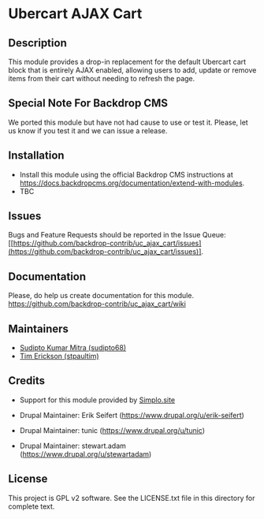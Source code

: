 Ubercart AJAX Cart
==============

Description
-----------

This module provides a drop-in replacement for the default Ubercart cart block that is entirely AJAX enabled, allowing users to add, update or remove items from their cart without needing to refresh the page.

Special Note For Backdrop CMS
-----------------------------

We ported this module but have not had cause to use or test it. 
Please, let us know if you test it and we can issue a release.

Installation
------------
- Install this module using the official Backdrop CMS instructions at
  https://docs.backdropcms.org/documentation/extend-with-modules.
- TBC

Issues
------
Bugs and Feature Requests should be reported in the Issue Queue:
[[https://github.com/backdrop-contrib/uc_ajax_cart/issues](https://github.com/backdrop-contrib/uc_ajax_cart/issues)].

Documentation
-------------------
Please, do help us create documentation for this module. 
https://github.com/backdrop-contrib/uc_ajax_cart/wiki

Maintainers
-----------
- [Sudipto Kumar Mitra (sudipto68)](https://github.com/sudipto68)
- [Tim Erickson (stpaultim)](https://github.com/stpaultim)

Credits
-----------

- Support for this module provided by [Simplo.site](https://www.simplo.site)

- Drupal Maintainer: Erik Seifert (https://www.drupal.org/u/erik-seifert)
- Drupal Maintainer: tunic (https://www.drupal.org/u/tunic)
- Drupal Maintainer: stewart.adam (https://www.drupal.org/u/stewartadam)


License
-------

This project is GPL v2 software. See the LICENSE.txt file in this directory for complete text.
